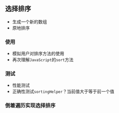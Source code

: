 ## 选择排序

* 生成一个新的数组
* 原地排序

### 使用

* 模拟用户对排序方法的使用
* 再次理解`JavaScript`的`sort`方法

### 测试

* 性能测试
* 正确性测试`sortingHelper`？当前值大于等于前一个值

### 倒着遍历实现选择排序
